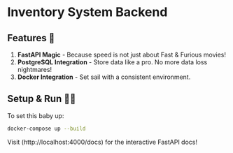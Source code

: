 # Inventory System Backend

## Features 🌈

1. **FastAPI Magic** - Because speed is not just about Fast & Furious movies!
2. **PostgreSQL Integration** - Store data like a pro. No more data loss nightmares!
3. **Docker Integration** - Set sail with a consistent environment.

## Setup & Run 🏃‍♂️

To set this baby up:

```bash
docker-compose up --build

```

Visit  (http://localhost:4000/docs) for the interactive FastAPI docs!
